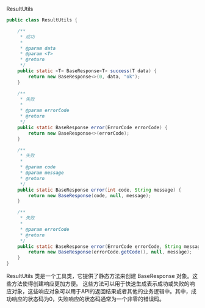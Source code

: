 ResultUtils
```java
public class ResultUtils {

    /**
     * 成功
     *
     * @param data
     * @param <T>
     * @return
     */
    public static <T> BaseResponse<T> success(T data) {
        return new BaseResponse<>(0, data, "ok");
    }

    /**
     * 失败
     *
     * @param errorCode
     * @return
     */
    public static BaseResponse error(ErrorCode errorCode) {
        return new BaseResponse<>(errorCode);
    }

    /**
     * 失败
     *
     * @param code
     * @param message
     * @return
     */
    public static BaseResponse error(int code, String message) {
        return new BaseResponse(code, null, message);
    }

    /**
     * 失败
     *
     * @param errorCode
     * @return
     */
    public static BaseResponse error(ErrorCode errorCode, String message) {
        return new BaseResponse(errorCode.getCode(), null, message);
    }
}
```
ResultUtils 类是一个工具类，它提供了静态方法来创建 BaseResponse 对象。这些方法使得创建响应更加方便。
这些方法可以用于快速生成表示成功或失败的响应对象，这些响应对象可以用于API的返回结果或者其他的业务逻辑中。其中，成功响应的状态码为0，失败响应的状态码通常为一个非零的错误码。
